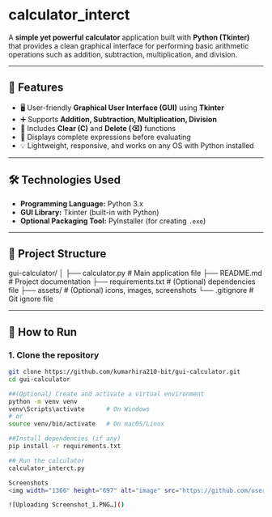 # calculator_interct

A **simple yet powerful calculator** application built with **Python (Tkinter)** that provides a clean graphical interface for performing basic arithmetic operations such as addition, subtraction, multiplication, and division.

---

## 📌 Features

- 🖥️ User-friendly **Graphical User Interface (GUI)** using **Tkinter**  
- ➕ Supports **Addition, Subtraction, Multiplication, Division**  
- 🔄 Includes **Clear (C)** and **Delete (⌫)** functions  
- 🧾 Displays complete expressions before evaluating  
- 💡 Lightweight, responsive, and works on any OS with Python installed  

---

## 🛠️ Technologies Used

- **Programming Language:** Python 3.x  
- **GUI Library:** Tkinter (built-in with Python)  
- **Optional Packaging Tool:** PyInstaller (for creating `.exe`)

---

## 📂 Project Structure

gui-calculator/
│
├── calculator.py # Main application file
├── README.md # Project documentation
├── requirements.txt # (Optional) dependencies file
├── assets/ # (Optional) icons, images, screenshots
└── .gitignore # Git ignore file


---

## 🚀 How to Run

### 1. Clone the repository
```bash
git clone https://github.com/kumarhira210-bit/gui-calculator.git
cd gui-calculator

##(Optional) Create and activate a virtual environment
python -m venv venv
venv\Scripts\activate      # On Windows
# or
source venv/bin/activate   # On macOS/Linux

##Install dependencies (if any)
pip install -r requirements.txt

## Run the calculator
calculator_interct.py

Screenshots
<img width="1366" height="697" alt="image" src="https://github.com/user-attachments/assets/e406539e-7551-455f-b976-1b5bfe10e96a" />

![Uploading Screenshot_1.PNG…]()



